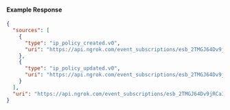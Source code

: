 <!-- Code generated for API Clients. DO NOT EDIT. -->
#### Example Response
```json
{
  "sources": [
    {
      "type": "ip_policy_created.v0",
      "uri": "https://api.ngrok.com/event_subscriptions/esb_2TMGJ64Dv9jRCa3H0wbzkVS19NA/sources/ip_policy_created.v0"
    },
    {
      "type": "ip_policy_updated.v0",
      "uri": "https://api.ngrok.com/event_subscriptions/esb_2TMGJ64Dv9jRCa3H0wbzkVS19NA/sources/ip_policy_updated.v0"
    }
  ],
  "uri": "https://api.ngrok.com/event_subscriptions/esb_2TMGJ64Dv9jRCa3H0wbzkVS19NA/sources"
}